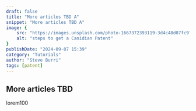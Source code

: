 ```yaml
---
draft: false
title: "More articles TBD A"
snippet: "More articles TBD A"
image: {
    src: "https://images.unsplash.com/photo-1667372393119-3d4c48d07fc9?&fit=crop&w=430&h=240",
    alt: "steps to get a Canidian Patent"
}
publishDate: "2024-09-07 15:39"
category: "Tutorials"
author: "Steve Burri"
tags: [patent]
---
```



## More articles TBD
lorem100
